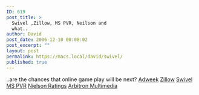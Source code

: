 ```yaml
---
ID: 619
post_title: >
  Swivel ,Zillow, MS PVR, Neilson and
  what..
author: David
post_date: 2006-12-10 00:08:02
post_excerpt: ""
layout: post
permalink: https://macs.local/david/swivel/
published: true
---
```

..are the chances that online game play will be next?
<a href="http://www.adweek.com/aw/national/article_display.jsp?vnu_content_id=1003283815">Adweek</a>
<a href="http://www.techcrunch.com/2006/12/06/zillow-knows-that-everyone-has-a-price/">Zillow</a>
<a href="http://www.techcrunch.com/2006/12/05/swivel-to-launch-this-week-communitize-your-data/">Swivel</a>
<a href="http://www.pvrwire.com/2006/12/09/microsoft-seeks-patent-for-pvr-based-advertising/">MS  PVR</a>
<a href="http://www.adweek.com/aw/national/article_display.jsp?vnu_content_id=1003494560">Nielson Ratings</a>
<a href="http://www.arbitron.com/downloads/im2006study.pdf">Arbitron Multimedia</a>    